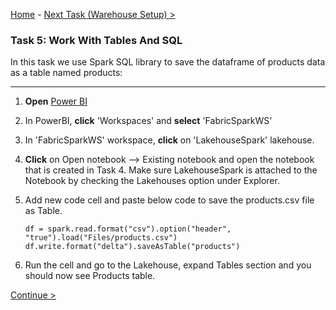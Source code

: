 [Home](README.md) -  [Next Task (Warehouse Setup) >](Task4-Setting-up-the-Warehouse.md)

### Task 5: Work With Tables And SQL

In this task we use Spark SQL library to save the dataframe of products data as a table named products:

-----------------------------------------------------------------------------------------

1. **Open** [Power BI](https://app.powerbi.com/)

2. In PowerBI, **click** 'Workspaces' and **select** 'FabricSparkWS'

3. In 'FabricSparkWS' workspace, **click** on 'LakehouseSpark' lakehouse.

4. **Click** on Open notebook --> Existing notebook and open the notebook that is created in Task 4. Make sure LakehouseSpark is attached to the Notebook by checking the Lakehouses option under Explorer.

5. Add new code cell and paste below code to save the products.csv file as Table.

   ~~~
   df = spark.read.format("csv").option("header", "true").load("Files/products.csv")
   df.write.format("delta").saveAsTable("products")
   ~~~
6. Run the cell and go to the Lakehouse, expand Tables section and you should now see Products table.

 [Continue >](Task4-Setting-up-the-Warehouse.md)
